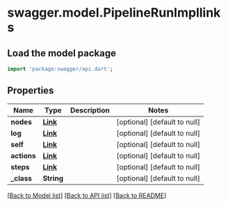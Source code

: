# swagger.model.PipelineRunImpllinks

## Load the model package
```dart
import 'package:swagger/api.dart';
```

## Properties
Name | Type | Description | Notes
------------ | ------------- | ------------- | -------------
**nodes** | [**Link**](Link.md) |  | [optional] [default to null]
**log** | [**Link**](Link.md) |  | [optional] [default to null]
**self** | [**Link**](Link.md) |  | [optional] [default to null]
**actions** | [**Link**](Link.md) |  | [optional] [default to null]
**steps** | [**Link**](Link.md) |  | [optional] [default to null]
**_class** | **String** |  | [optional] [default to null]

[[Back to Model list]](../README.md#documentation-for-models) [[Back to API list]](../README.md#documentation-for-api-endpoints) [[Back to README]](../README.md)


